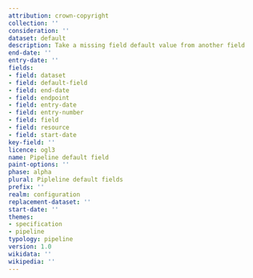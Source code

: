 ```yaml
---
attribution: crown-copyright
collection: ''
consideration: ''
dataset: default
description: Take a missing field default value from another field
end-date: ''
entry-date: ''
fields:
- field: dataset
- field: default-field
- field: end-date
- field: endpoint
- field: entry-date
- field: entry-number
- field: field
- field: resource
- field: start-date
key-field: ''
licence: ogl3
name: Pipeline default field
paint-options: ''
phase: alpha
plural: Pipleline default fields
prefix: ''
realm: configuration
replacement-dataset: ''
start-date: ''
themes:
- specification
- pipeline
typology: pipeline
version: 1.0
wikidata: ''
wikipedia: ''
---
```

